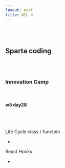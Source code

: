 ```yaml
---
layout: post
title: WIL 4
---
```


<br><br>

## Sparta coding

<br><br>

### Innovation Camp

<br>

#### w5 day28

<br><br>

Life Cycle class / functoin

-

React Hooks

-
